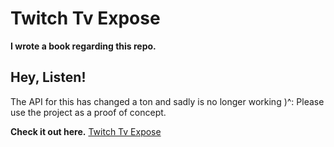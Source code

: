 # Twitch Tv Expose

**I wrote a book regarding this repo.**

## Hey, Listen!

The API for this has changed a ton and sadly is no longer working )^: 
Please use the project as a proof of concept.

**Check it out here.**
[Twitch Tv Expose](https://leanpub.com/marionetteexpose/)

